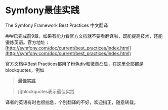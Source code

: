 # Symfony最佳实践
The Symfony Framework Best Practices 中文翻译

###已完成前9章，如果有能力看官方文档就不要看翻译啦，既能提高技术，还能锻炼英语。官方地址：[http://symfony.com/doc/current/best_practices/index.html](http://symfony.com/doc/current/best_practices/index.html)

官方文档中Best Practices都用了粉色div和徽章凸显，在这里全部都是blockquotes，例如

>**最佳实践**

>用blockquotes表示最佳实践

译者的英语有时也很拙急，个别翻译的不好，欢迎指正，随意转载。
